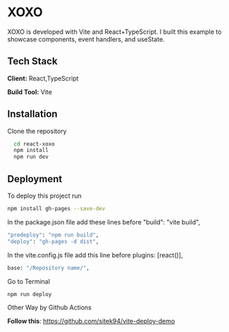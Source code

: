 
# XOXO

XOXO is developed with Vite and React+TypeScript. I built this example to showcase components, event handlers, and useState. 



## Tech Stack

**Client:** React,TypeScript

**Build Tool:** Vite

## Installation

Clone the repository
```bash
  cd react-xoxo
  npm install
  npm run dev
```
    
## Deployment

To deploy this project run

```bash
npm install gh-pages --save-dev

```
In the package.json file add these lines before "build": "vite build",
```bash
"predeploy": "npm run build",
"deploy": "gh-pages -d dist",
```
In the vite.config.js file add this line before plugins: [react()],
```bash
base: "/Repository name/",
```
Go to Terminal
```bash
npm run deploy
```

Other Way by Github Actions

**Follow this**: https://github.com/sitek94/vite-deploy-demo

